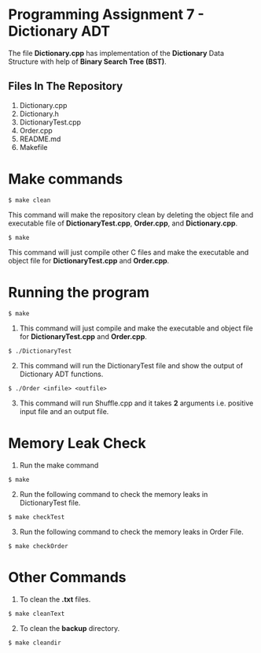 # Programming Assignment 7 - Dictionary ADT

The file **Dictionary.cpp** has implementation of the **Dictionary** Data Structure with help of **Binary Search Tree (BST)**.

## Files In The Repository

1. Dictionary.cpp
2. Dictionary.h
3. DictionaryTest.cpp
4. Order.cpp
5. README.md
6. Makefile

# Make commands
```
$ make clean
```
This command will make the repository clean by deleting the object file and executable file of **DictionaryTest.cpp**, **Order.cpp**, and **Dictionary.cpp**.


```
$ make
```

This command will just compile other C files and make the executable and object file for **DictionaryTest.cpp** and **Order.cpp**.

# Running the program

```
$ make
```
1. This command will just compile and make the executable and object file for **DictionaryTest.cpp** and **Order.cpp**.

```
$ ./DictionaryTest
```

2. This command will run the DictionaryTest file and show the output of Dictionary ADT functions.

```
$ ./Order <infile> <outfile>
```

3. This command will run Shuffle.cpp and it takes **2** arguments i.e. positive input file and an output file.


# Memory Leak Check

1. Run the make command

```
$ make
```

2. Run the following command to check the memory leaks in DictionaryTest file.

```
$ make checkTest
```

3. Run the following command to check the memory leaks in Order File.

```
$ make checkOrder
```

# Other Commands

1. To clean the **.txt** files.

```
$ make cleanText
```

2. To clean the **backup** directory.

```
$ make cleandir
```
